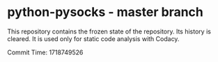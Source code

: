 # python-pysocks - master branch

This repository contains the frozen state of the repository.
Its history is cleared. It is used only for static code
analysis with Codacy.

Commit Time: 1718749526